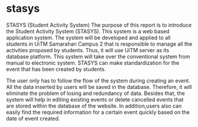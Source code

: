 # stasys
STASYS (Student Activity System)
The purpose of this report is to introduce the Student Activity System (STASYS). This system is a web based application system. The system will be developed and applied to all students in UiTM Samarahan Campus 2 that is responsible to manage all the activities proposed by students. Thus, it will use UiTM server as its database platform. This system will take over the conventional system from manual to electronic system. STASYS can make standardization for the event that has been created by students.

The user only has to follow the flow of the system during creating an event. All the data inserted by users will be saved in the database. Therefore, it will eliminate the problem of losing and redundancy of data. Besides that, the system will help in editing existing events or delete cancelled events that are stored within the database of the website. In addition,users also can easily find the required information for a certain event quickly based on the date of event created.

